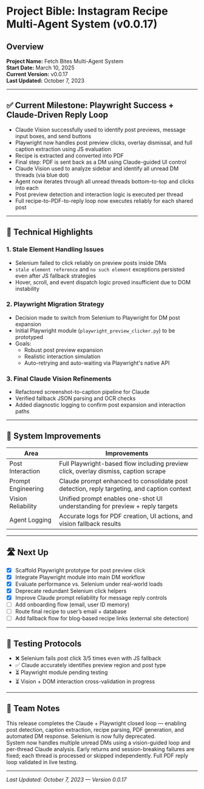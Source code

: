 # Project Bible: Instagram Recipe Multi-Agent System (v0.0.17)

## Overview
**Project Name:** Fetch Bites Multi-Agent System  
**Start Date:** March 10, 2025  
**Current Version:** v0.0.17  
**Last Updated:** October 7, 2023

---

## ✅ Current Milestone: Playwright Success + Claude-Driven Reply Loop

- Claude Vision successfully used to identify post previews, message input boxes, and send buttons
- Playwright now handles post preview clicks, overlay dismissal, and full caption extraction using JS evaluation
- Recipe is extracted and converted into PDF
- Final step: PDF is sent back as a DM using Claude-guided UI control
- Claude Vision used to analyze sidebar and identify all unread DM threads (via blue dot)
- Agent now iterates through all unread threads bottom-to-top and clicks into each
- Post preview detection and interaction logic is executed per thread
- Full recipe-to-PDF-to-reply loop now executes reliably for each shared post

---

## 🧠 Technical Highlights

### 1. Stale Element Handling Issues

- Selenium failed to click reliably on preview posts inside DMs
- `stale element reference` and `no such element` exceptions persisted even after JS fallback strategies
- Hover, scroll, and event dispatch logic proved insufficient due to DOM instability

### 2. Playwright Migration Strategy

- Decision made to switch from Selenium to Playwright for DM post expansion
- Initial Playwright module (`playwright_preview_clicker.py`) to be prototyped
- Goals:
  - Robust post preview expansion
  - Realistic interaction simulation
  - Auto-retrying and auto-waiting via Playwright's native API

### 3. Final Claude Vision Refinements

- Refactored screenshot-to-caption pipeline for Claude
- Verified fallback JSON parsing and OCR checks
- Added diagnostic logging to confirm post expansion and interaction paths

---

## 🔨 System Improvements

| Area | Improvements |
|------|--------------|
| Post Interaction | Full Playwright-based flow including preview click, overlay dismiss, caption scrape |
| Prompt Engineering | Claude prompt enhanced to consolidate post detection, reply targeting, and caption context |
| Vision Reliability | Unified prompt enables one-shot UI understanding for preview + reply targets |
| Agent Logging | Accurate logs for PDF creation, UI actions, and vision fallback results |

---

## 🛣 Next Up

- [x] Scaffold Playwright prototype for post preview click
- [x] Integrate Playwright module into main DM workflow
- [x] Evaluate performance vs. Selenium under real-world loads
- [x] Deprecate redundant Selenium click helpers
- [x] Improve Claude prompt reliability for message reply controls
- [ ] Add onboarding flow (email, user ID memory)
- [ ] Route final recipe to user’s email + database
- [ ] Add fallback flow for blog-based recipe links (external site detection)

---

## 🧪 Testing Protocols

- ❌ Selenium fails post click 3/5 times even with JS fallback
- ✅ Claude accurately identifies preview region and post type
- ⏳ Playwright module pending testing
- ⏳ Vision + DOM interaction cross-validation in progress

---

## 📝 Team Notes

This release completes the Claude + Playwright closed loop — enabling post detection, caption extraction, recipe parsing, PDF generation, and automated DM response. Selenium is now fully deprecated.  
System now handles multiple unread DMs using a vision-guided loop and per-thread Claude analysis. Early returns and session-breaking failures are fixed; each thread is processed or skipped independently. Full PDF reply loop validated in live testing.

---

_Last Updated: October 7, 2023 — Version 0.0.17_